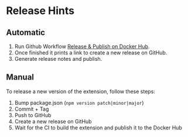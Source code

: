 # Release Hints


## Automatic
1. Run Github Workflow [Release & Publish on Docker Hub](https://github.com/gefyrahq/gefyra-docker-desktop-extension/actions/workflows/release.yaml).
2. Once finished it prints a link to create a new release on GitHub.
3. Generate release notes and publish.

## Manual

To release a new version of the extension, follow these steps:

1. Bump package.json (`npm version patch|minor|major`)
2. Commit + Tag
3. Push to GitHub
4. Create a new release on GitHub
5. Wait for the CI to build the extension and publish it to the Docker Hub
